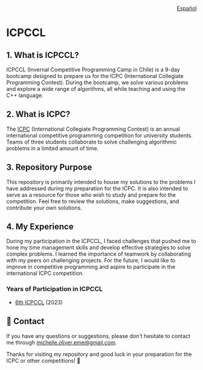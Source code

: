 <div align="right">
  <a href="README-es.md">Español</a>
</div>

# ICPCCL

## 1. What is ICPCCL?
ICPCCL (Invernal Competitive Programming Camp in Chile) is a 9-day bootcamp designed to prepare us for the ICPC (International Collegiate Programming Contest). During the bootcamp, we solve various problems and explore a wide range of algorithms, all while teaching and using the C++ language.

## 2. What is ICPC?
The [ICPC](https://icpc.global/) (International Collegiate Programming Contest) is an annual international competitive programming competition for university students. Teams of three students collaborate to solve challenging algorithmic problems in a limited amount of time.

## 3. Repository Purpose
This repository is primarily intended to house my solutions to the problems I have addressed during my preparation for the ICPC. It is also intended to serve as a resource for those who wish to study and prepare for the competition. Feel free to review the solutions, make suggestions, and contribute your own solutions.

## 4. My Experience
During my participation in the ICPCCL, I faced challenges that pushed me to hone my time management skills and develop effective strategies to solve complex problems. I learned the importance of teamwork by collaborating with my peers on challenging projects. For the future, I would like to improve in competitive programming and aspire to participate in the international ICPC competition.

### Years of Participation in ICPCCL

- [6th ICPCCL](6to%20ICPCCL/README.md) (2023)
  
## :email: Contact
If you have any questions or suggestions, please don't hesitate to contact me through [michelle.oliver.eme@gmail.com](mailto:michelle.oliver.eme@gmail.com).

Thanks for visiting my repository and good luck in your preparation for the ICPC or other competitions! :star2: